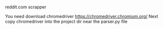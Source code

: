 reddit.com scrapper

You need download chromedriver https://chromedriver.chromium.org/
Next copy chromedriver into the project dir near the parser.py file